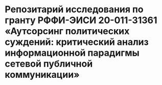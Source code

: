 # Репозитарий исследования по гранту РФФИ-ЭИСИ 20-011-31361	«Аутсорсинг политических суждений: критический анализ информационной парадигмы сетевой публичной коммуникации»
